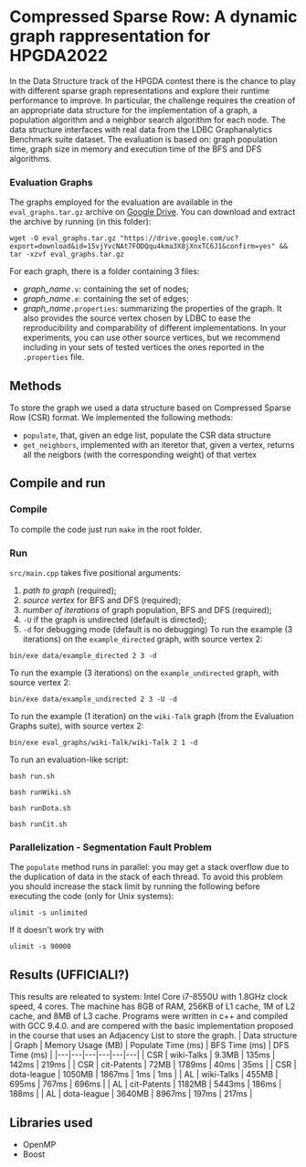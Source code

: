 # Compressed Sparse Row: A dynamic graph rappresentation for HPGDA2022
In the Data Structure track of the HPGDA contest there is the chance to play with different sparse
graph representations and explore their runtime performance to improve. In particular, the challenge
requires the creation of an appropriate data structure for the implementation of a graph, a population
algorithm and a neighbor search algorithm for each node. The data structure interfaces with real data from
the LDBC Graphanalytics Benchmark suite dataset. The evaluation is based on: graph population time,
graph size in memory and execution time of the BFS and DFS algorithms.
### Evaluation Graphs
The graphs employed for the evaluation are available in the ``` eval_graphs.tar.gz``` archive on [Google Drive](https://drive.google.com/file/d/15vjYvcNAt7FODQqu4kma3X8jXnxTC6J1/view?usp=sharing).
You can download and extract the archive by running (in this folder):
```
wget -O eval_graphs.tar.gz "https://drive.google.com/uc?export=download&id=15vjYvcNAt7FODQqu4kma3X8jXnxTC6J1&confirm=yes" && tar -xzvf eval_graphs.tar.gz
```
For each graph, there is a folder containing 3 files:
- *graph_name*`.v`: containing the set of nodes;
- *graph_name*`.e`: containing the set of edges;
- *graph_name*`.properties`: summarizing the properties of the graph. It also provides the source vertex chosen by LDBC to ease the reproducibility and comparability of different implementations. In your experiments, you can use other source vertices, but we recommend including in your sets of tested vertices the ones reported in the `.properties` file.   


## Methods
To store the graph we used a data structure based on Compressed Sparse Row (CSR) format. We implemented the following methods:
* ```populate```, that, given an edge list, populate the CSR data structure 
* ```get_neighbors```, implemented with an iteretor that, given a vertex, returns all the neigbors (with the corresponding weight) of that vertex

## Compile and run
### Compile
To compile the code just run ```make``` in the root folder.

### Run
```src/main.cpp``` takes five positional arguments:
1. *path to graph* (required);
1. *source vertex* for BFS and DFS (required);
1. *number of iterations* of graph population, BFS and DFS (required);
1. `-U` if the graph is undirected (default is directed);
1. `-d` for debugging mode (default is no debugging)
To run the example (3 iterations) on the ```example_directed``` graph, with source vertex 2:
``` 
bin/exe data/example_directed 2 3 -d
```
To run the example (3 iterations) on the ```example_undirected``` graph, with source vertex 2:
``` 
bin/exe data/example_undirected 2 3 -U -d
```
To run the example (1 iteration) on the ```wiki-Talk``` graph (from the Evaluation Graphs suite), with source vertex 2:
``` 
bin/exe eval_graphs/wiki-Talk/wiki-Talk 2 1 -d
```
To run an evaluation-like script:
``` 
bash run.sh
```
``` 
bash runWiki.sh
```
``` 
bash runDota.sh
```
``` 
bash runCit.sh
```
### Parallelization - Segmentation Fault Problem
The  ```populate``` method runs in parallel: you may get a stack overflow due to the duplication of data in the stack of each thread. To avoid this problem you should increase the stack limit by running the following before executing the code (only for Unix systems):
``` 
ulimit -s unlimited
```
If it doesn't work try with 
``` 
ulimit -s 90000
```


## Results (UFFICIALI?)
This results are releated to system: Intel Core i7-8550U with 1.8GHz clock speed, 4 cores. The machine has 8GB of RAM,
256KB of L1 cache, 1M of L2 cache, and 8MB
of L3 cache. Programs were written in c++ and
compiled with GCC 9.4.0. and are compered with the basic implementation proposed in the course that uses an Adjacency List to store the graph.
| Data structure | Graph | Memory Usage (MB) | Populate Time (ms) | BFS Time (ms) | DFS Time (ms) | 
|---|---|---|---|---|---|
| CSR | wiki-Talks | 9.3MB | 135ms | 142ms | 219ms |
| CSR | cit-Patents | 72MB | 1789ms | 40ms | 35ms |
| CSR | dota-league | 1050MB | 1867ms | 1ms | 1ms |
| AL | wiki-Talks | 455MB | 695ms | 767ms | 696ms |
| AL | cit-Patents | 1182MB | 5443ms | 186ms | 188ms |
| AL | dota-league | 3640MB | 8967ms | 197ms | 217ms |
## Libraries used
- OpenMP 
- Boost 
